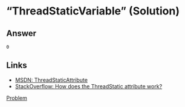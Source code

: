 # “ThreadStaticVariable” (Solution)

## Answer

```
0
```

## Links

* [MSDN: ThreadStaticAttribute ](http://msdn.microsoft.com/library/system.threadstaticattribute.aspx)
* [StackOverflow: How does the ThreadStatic attribute work?](http://stackoverflow.com/questions/5227676/how-does-the-threadstatic-attribute-work)

[Problem](./ThreadStaticVariable-P.md)